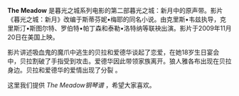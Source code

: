 

**The Meadow**
是暮光之城系列电影的第二部暮光之城：新月中的原声带。影片《暮光之城：新月》改编于斯蒂芬妮•梅耶的同名小说。由克里斯•韦兹执导，克里斯汀•斯图尔特、罗伯特•帕丁森和泰勒•洛特纳等联袂出演。影片于2009年11月20日在美国上映。

  
影片讲述吸血鬼的魔爪中逃生的贝拉和爱德华谈起了恋爱，在她18岁生日宴会中，贝拉割破了手指受到攻击。爱德华因此带领家族离开。狼人雅各布出现在贝拉身边。贝拉和爱德华的爱情出现了分裂
。

  
这里我们提供 _The Meadow钢琴谱_ ，希望大家喜欢。

